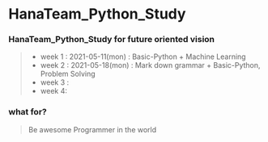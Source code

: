 # HanaTeam_Python_Study

### HanaTeam_Python_Study for future oriented vision

> - week 1 : 2021-05-11(mon) : Basic-Python + Machine Learning 
> - week 2 : 2021-05-18(mon) : Mark down grammar + Basic-Python, Problem Solving
> - week 3 : 
> - week 4: 



### what for?

> Be awesome Programmer in the world
